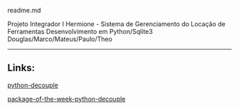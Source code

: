 readme.md

Projeto Integrador I
Hermione - Sistema de Gerenciamento do Locação de Ferramentas
Desenvolvimento em Python/Sqlite3
Douglas/Marco/Mateus/Paulo/Theo

----------------------------------------------------------------

## Links:

[python-decouple](https://github.com/henriquebastos/python-decouple)

[package-of-the-week-python-decouple](https://simpleisbetterthancomplex.com/2015/11/26/package-of-the-week-python-decouple.html)

